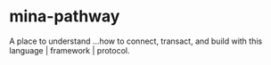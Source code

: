 # mina-pathway
A place to understand ...how to connect, transact, and build with this language | framework | protocol.
